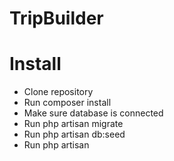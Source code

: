 # TripBuilder
# Install
- Clone repository 
- Run composer install
- Make sure database is connected
- Run php artisan migrate
- Run php artisan db:seed
- Run php artisan
